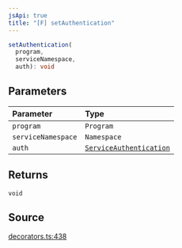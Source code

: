 ```yaml
---
jsApi: true
title: "[F] setAuthentication"
---
```


```ts
setAuthentication(
  program,
  serviceNamespace,
  auth): void
```

## Parameters

| Parameter          | Type                                                          |
| :----------------- | :------------------------------------------------------------ |
| `program`          | `Program`                                                     |
| `serviceNamespace` | `Namespace`                                                   |
| `auth`             | [`ServiceAuthentication`](Interface.ServiceAuthentication.md) |

## Returns

`void`

## Source

[decorators.ts:438](https://github.com/markcowl/cadl/blob/3db15286/packages/http/src/decorators.ts#L438)
